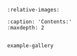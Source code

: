 
```{include} ../../README.md
:relative-images:
```


```{toctree}
:caption: 'Contents:'
:maxdepth: 2


example-gallery
```
